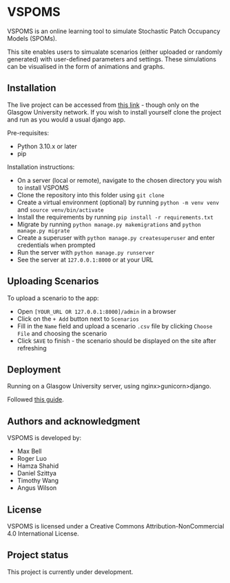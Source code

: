 # VSPOMS

VSPOMS is an online learning tool to simulate Stochastic Patch Occupancy Models (SPOMs).

This site enables users to simualate scenarios (either uploaded or randomly generated) with user-defined parameters and settings.
These simulations can be visualised in the form of animations and graphs.

## Installation
The live project can be accessed from [this link](https://vspoms.mvls.gla.ac.uk) - though only on the Glasgow University network.
If you wish to install yourself clone the project and run as you would a usual django app.

Pre-requisites:
- Python 3.10.x or later
- pip

Installation instructions:
- On a server (local or remote), navigate to the chosen directory you wish to install VSPOMS
- Clone the repository into this folder using `git clone`
- Create a virtual environment (optional) by running `python -m venv venv` and `source venv/bin/activate`
- Install the requirements by running `pip install -r requirements.txt`
- Migrate by running `python manage.py makemigrations` and `python manage.py migrate`
- Create a superuser with `python manage.py createsuperuser` and enter credentials when prompted
- Run the server with `python manage.py runserver`
- See the server at `127.0.0.1:8000` or at your URL

## Uploading Scenarios
To upload a scenario to the app:
- Open `[YOUR_URL OR 127.0.0.1:8000]/admin` in a browser
- Click on the `+ Add` button next to `Scenarios`
- Fill in the `Name` field and upload a scenario `.csv` file by clicking `Choose File` and choosing the scenario
- Click `SAVE` to finish - the scenario should be displayed on the site after refreshing

## Deployment
Running on a Glasgow University server, using nginx>gunicorn>django.

Followed [this guide](https://www.digitalocean.com/community/tutorials/how-to-secure-nginx-with-let-s-encrypt-on-ubuntu-22-04).

## Authors and acknowledgment
VSPOMS is developed by:
- Max Bell
- Roger Luo
- Hamza Shahid
- Daniel Szittya
- Timothy Wang
- Angus Wilson

## License
VSPOMS is licensed under a
Creative Commons Attribution-NonCommercial 4.0 International License.

## Project status
This project is currently under development.
